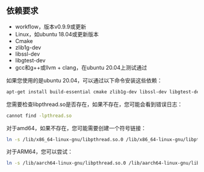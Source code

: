 ## 依赖要求

* workflow，版本v0.9.9或更新
* Linux，如ubuntu 18.04或更新版本
* Cmake
* zlib1g-dev
* libssl-dev
* libgtest-dev
* gcc和g++或llvm + clang，在ubuntu 20.04上测试通过

如果您使用的是ubuntu 20.04，可以通过以下命令安装这些依赖：

```bash
apt-get install build-essential cmake zlib1g-dev libssl-dev libgtest-dev -y
```

您需要检查libpthread.so是否存在，如果不存在，您可能会看到错误日志：
```bash
cannot find -lpthread.so
```

对于amd64，如果不存在，您可能需要创建一个符号链接：
```bash
ln -s /lib/x86_64-linux-gnu/libpthread.so.0 /lib/x86_64-linux-gnu/libpthread.so
```

对于ARM64，您可以尝试：
```bash
ln -s /lib/aarch64-linux-gnu/libpthread.so.0 /lib/aarch64-linux-gnu/libpthread.so
``` 